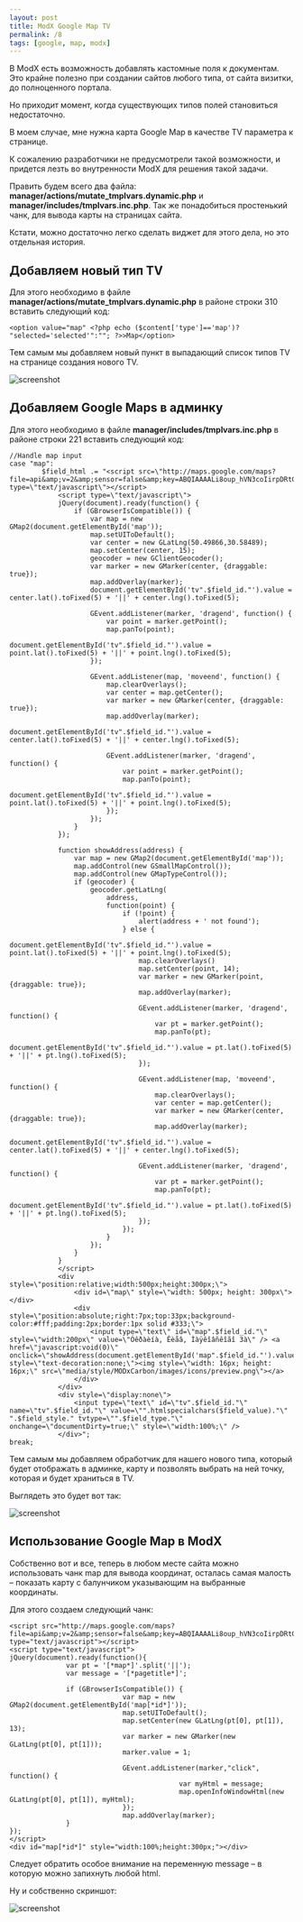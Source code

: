 ```yaml
---
layout: post
title: ModX Google Map TV
permalink: /8
tags: [google, map, modx]
---
```


В ModX есть возможность добавлять кастомные поля к документам. Это крайне полезно при создании сайтов любого типа, от сайта визитки, до полноценного портала.

Но приходит момент, когда существующих типов полей становиться недостаточно.

В моем случае, мне нужна карта Google Map в качестве TV параметра к странице.

К сожалению разработчики не предусмотрели такой возможности, и придется лезть во внутренности ModX для решения такой задачи.

Править будем всего два файла: **manager/actions/mutate_tmplvars.dynamic.php** и **manager/includes/tmplvars.inc.php**. Так же понадобиться простенький чанк, для вывода карты на страницах сайта.

Кстати, можно достаточно легко сделать виджет для этого дела, но это отдельная история.

Добавляем новый тип TV
----------------------

Для этого необходимо в файле **manager/actions/mutate_tmplvars.dynamic.php** в районе строки 310 вставить следующий код:

    <option value="map" <?php echo ($content['type']=='map')? "selected='selected'":""; ?>>Map</option>

Тем самым мы добавляем новый пункт в выпадающий список типов TV на странице создания нового TV.

![screenshot](http://mac-blog.org.ua/wp-content/uploads/modx-add-new-tv-type.png)

Добавляем Google Maps в админку
-------------------------------

Для этого необходимо в файле **manager/includes/tmplvars.inc.php** в районе строки 221 вставить следующий код:

    //Handle map input
    case "map":
            $field_html .= "<script src=\"http://maps.google.com/maps?file=api&amp;v=2&amp;sensor=false&amp;key=ABQIAAAALi8oup_hVN3coIirpDRtGBSSY0Zgq2o_FhJKf_QweInG70_auRQ7W64WzKxUfZauYW3SJMv8sNc57g\" type=\"text/javascript\"></script>
                <script type=\"text/javascript\">
                jQuery(document).ready(function() {
                    if (GBrowserIsCompatible()) {
                        var map = new GMap2(document.getElementById('map'));
                        map.setUIToDefault();
                        var center = new GLatLng(50.49866,30.58489);
                        map.setCenter(center, 15);
                        geocoder = new GClientGeocoder();
                        var marker = new GMarker(center, {draggable: true});
                        map.addOverlay(marker);
                        document.getElementById('tv".$field_id."').value = center.lat().toFixed(5) + '||' + center.lng().toFixed(5);

                        GEvent.addListener(marker, 'dragend', function() {
                            var point = marker.getPoint();
                            map.panTo(point);
                            document.getElementById('tv".$field_id."').value = point.lat().toFixed(5) + '||' + point.lng().toFixed(5);
                        });

                        GEvent.addListener(map, 'moveend', function() {
                            map.clearOverlays();
                            var center = map.getCenter();
                            var marker = new GMarker(center, {draggable: true});
                            map.addOverlay(marker);
                            document.getElementById('tv".$field_id."').value = center.lat().toFixed(5) + '||' + center.lng().toFixed(5);

                            GEvent.addListener(marker, 'dragend', function() {
                                var point = marker.getPoint();
                                map.panTo(point);
                                document.getElementById('tv".$field_id."').value = point.lat().toFixed(5) + '||' + point.lng().toFixed(5);
                            });
                        });
                    }
                });

                function showAddress(address) {
                    var map = new GMap2(document.getElementById('map'));
                    map.addControl(new GSmallMapControl());
                    map.addControl(new GMapTypeControl());
                    if (geocoder) {
                        geocoder.getLatLng(
                            address,
                            function(point) {
                                if (!point) {
                                    alert(address + ' not found');
                                } else {
                                    document.getElementById('tv".$field_id."').value = point.lat().toFixed(5) + '||' + point.lng().toFixed(5);
                                    map.clearOverlays()
                                    map.setCenter(point, 14);
                                    var marker = new GMarker(point, {draggable: true});
                                    map.addOverlay(marker);

                                    GEvent.addListener(marker, 'dragend', function() {
                                        var pt = marker.getPoint();
                                        map.panTo(pt);
                                        document.getElementById('tv".$field_id."').value = pt.lat().toFixed(5) + '||' + pt.lng().toFixed(5);
                                    });

                                    GEvent.addListener(map, 'moveend', function() {
                                        map.clearOverlays();
                                        var center = map.getCenter();
                                        var marker = new GMarker(center, {draggable: true});
                                        map.addOverlay(marker);
                                        document.getElementById('tv".$field_id."').value = center.lat().toFixed(5) + '||' + center.lng().toFixed(5);

                                    GEvent.addListener(marker, 'dragend', function() {
                                        var pt = marker.getPoint();
                                        map.panTo(pt);
                                        document.getElementById('tv".$field_id."').value = pt.lat().toFixed(5) + '||' + pt.lng().toFixed(5);
                                    });
                                });
                            }
                        });
                    }
                }
                </script>
                <div style=\"position:relative;width:500px;height:300px;\">
                    <div id=\"map\" style=\"width: 500px; height: 300px\"></div>
                    <div style=\"position:absolute;right:7px;top:33px;background-color:#fff;padding:2px;border:1px solid #333;\">
                        <input type=\"text\" id=\"map".$field_id."\"  style=\"width:200px\" value=\"Óêðàèíà, Êèåâ, Ìàÿêîâñêîãî 3à\" /> <a href=\"javascript:void(0)\" onclick=\"showAddress(document.getElementById('map".$field_id."').value)\" style=\"text-decoration:none;\"><img style=\"width: 16px; height: 16px;\" src=\"media/style/MODxCarbon/images/icons/preview.png\"></a>
                    </div>
                </div>
                <div style=\"display:none\">
                    <input type=\"text\" id=\"tv".$field_id."\" name=\"tv".$field_id."\" value=\"".htmlspecialchars($field_value)."\" ".$field_style." tvtype=\"".$field_type."\" onchange=\"documentDirty=true;\" style=\"width:100%;\" />
                </div>";
    break;


Тем самым мы добавляем обработчик для нашего нового типа, который будет отображать в админке, карту и позволять выбрать на ней точку, которая и будет храниться в TV.

Выглядеть это будет вот так:

![screenshot](http://mac-blog.org.ua/wp-content/uploads/modx-add-new-tv-type2.png)

Использование Google Map в ModX
-------------------------------

Собственно вот и все, теперь в любом месте сайта можно использовать чанк map для вывода координат, осталась самая малость – показать карту с балунчиком указывающим на выбранные координаты.

Для этого создаем следующий чанк:

    <script src="http://maps.google.com/maps?file=api&amp;v=2&amp;sensor=false&amp;key=ABQIAAAALi8oup_hVN3coIirpDRtGBSSY0Zgq2o_FhJKf_QweInG70_auRQ7W64WzKxUfZauYW3SJMv8sNc57g" type="text/javascript"></script>
    <script type="text/javascript">
    jQuery(document).ready(function(){
                  var pt = '[*map*]'.split('||');
                  var message = '[*pagetitle*]';

                  if (GBrowserIsCompatible()) {
                                var map = new GMap2(document.getElementById('map[*id*]'));
                                map.setUIToDefault();
                                map.setCenter(new GLatLng(pt[0], pt[1]), 13);
                                var marker = new GMarker(new GLatLng(pt[0], pt[1]));
                                marker.value = 1;

                                GEvent.addListener(marker,"click", function() {
                                              var myHtml = message;
                                              map.openInfoWindowHtml(new GLatLng(pt[0], pt[1]), myHtml);
                                });
                                map.addOverlay(marker);
                  }
    });
    </script>
    <div id="map[*id*]" style="width:100%;height:300px;"></div>


Следует обратить особое внимание на переменную message – в которую можно запихнуть любой html.

Ну и собственно скриншот:

![screenshot](http://mac-blog.org.ua/wp-content/uploads/modx-add-new-tv-type3.png)
